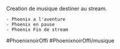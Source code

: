 
Creation de musique destiner au stream.

	- Phoenix a l'aventure
	- Phoenix en pause
	- Phoenix Fin de stream


#PhoenixnoirOffi
#PhoenixnoirOffi/musique